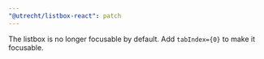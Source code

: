 ```yaml
---
"@utrecht/listbox-react": patch
---
```


The listbox is no longer focusable by default. Add `tabIndex={0}` to make it focusable.
